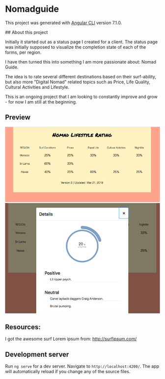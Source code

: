 # Nomadguide

This project was generated with [Angular CLI](https://github.com/angular/angular-cli) version 7.1.0.


## About this project

Initially it started out as a status page I created for a client. The status page was initially supposed to visualize the completion state of each of the forms, per region.

I have then turned this into something I am more passionate about: Nomad Guide.

The idea is to rate several different destinations based on their surf-ability, but also more "Digital Nomad" related topics such as Price, Life Quality, Cultural Activities and Lifestyle.

This is an ongoing project that I am looking to constantly improve and grow - for now I am still at the beginning.

## Preview

<img src="./images/page.png">
<img src="./images/modal.png">

## Resources:

I got the awesome surf Lorem ipsum from: http://surfipsum.com/


## Development server

Run `ng serve` for a dev server. Navigate to `http://localhost:4200/`. The app will automatically reload if you change any of the source files.



